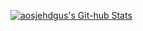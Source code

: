 [![aosjehdgus's Git-hub Stats](https://github-readme-stats.vercel.app/api?aosjehdgus=aosjehdgus)](https://github.com/aosjehdgus/github-readme-stats)

<!--
**aosjehdgus/aosjehdgus** is a ✨ _special_ ✨ repository because its `README.md` (this file) appears on your GitHub profile.

Here are some ideas to get you started:

- 🔭 I’m currently working on ...
- 🌱 I’m currently learning ...
- 👯 I’m looking to collaborate on ...
- 🤔 I’m looking for help with ...
- 💬 Ask me about ...
- 📫 How to reach me: ...
- 😄 Pronouns: ...
- ⚡ Fun fact: ...
-->
